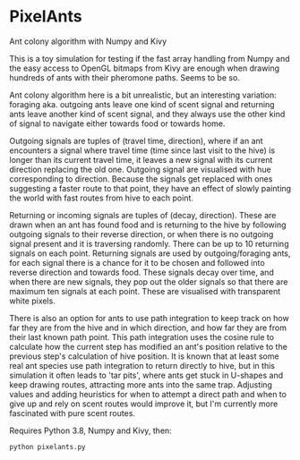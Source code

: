 # PixelAnts
Ant colony algorithm with Numpy and Kivy

This is a toy simulation for testing if the fast array handling from Numpy and the easy access to OpenGL bitmaps from Kivy are enough when drawing hundreds of ants with their pheromone paths. Seems to be so.

Ant colony algorithm here is a bit unrealistic, but an interesting variation: foraging aka. outgoing ants leave one kind of scent signal and returning ants leave another kind of scent signal, and they always use the other kind of signal to navigate either towards food or towards home.

Outgoing signals are tuples of (travel time, direction), where if an ant encounters a signal where travel time (time since last visit to the hive) is longer than its current travel time, it leaves a new signal with its current direction replacing the old one. Outgoing signal are visualised with hue corresponding to direction. Because the signals get replaced with ones suggesting a faster route to that point, they have an effect of slowly painting the world with fast routes from hive to each point.

Returning or incoming signals are tuples of (decay, direction). These are drawn when an ant has found food and is returning to the hive by following outgoing signals to their reverse direction, or when there is no outgoing signal present and it is traversing randomly. There can be up to 10 returning signals on each point. Returning signals are used by outgoing/foraging ants, for each signal there is a chance for it to be chosen and followed into reverse direction and towards food. These signals decay over time, and when there are new signals, they pop out the older signals so that there are maximum ten signals at each point. These are visualised with transparent white pixels.

There is also an option for ants to use path integration to keep track on how far they are from the hive and in which direction, and how far they are from their last known path point. This path integration uses the cosine rule to calculate how the current step has modified an ant's position relative to the previous step's calculation of hive position. It is known that at least some real ant species use path integration to return directly to hive, but in this simulation it often leads to 'tar pits', where ants get stuck in U-shapes and keep drawing routes, attracting more ants into the same trap. Adjusting values and adding heuristics for when to attempt a direct path and when to give up and rely on scent routes would improve it, but I'm currently more fascinated with pure scent routes.

Requires Python 3.8, Numpy and Kivy, then:

    python pixelants.py

